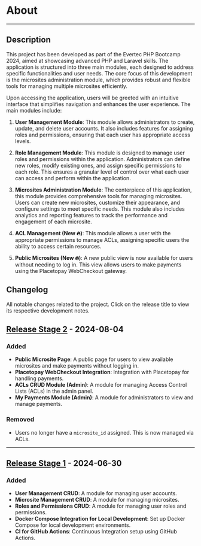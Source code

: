 # About

---

## Description

This project has been developed as part of the Evertec PHP Bootcamp 2024, aimed at showcasing advanced PHP and Laravel skills. The application is structured into three main modules, each designed to address specific functionalities and user needs. The core focus of this development is the microsites administration module, which provides robust and flexible tools for managing multiple microsites efficiently.

Upon accessing the application, users will be greeted with an intuitive interface that simplifies navigation and enhances the user experience. The main modules include:

1. **User Management Module**: This module allows administrators to create, update, and delete user accounts. It also includes features for assigning roles and permissions, ensuring that each user has appropriate access levels.

2. **Role Management Module**: This module is designed to manage user roles and permissions within the application. Administrators can define new roles, modify existing ones, and assign specific permissions to each role. This ensures a granular level of control over what each user can access and perform within the application.

3. **Microsites Administration Module**: The centerpiece of this application, this module provides comprehensive tools for managing microsites. Users can create new microsites, customize their appearance, and configure settings to meet specific needs. This module also includes analytics and reporting features to track the performance and engagement of each microsite.

4. **ACL Management (New 🔥)**: This module allows a user with the appropriate permissions to manage ACLs, assigning specific users the ability to access certain resources.

5. **Public Microsites (New 🔥)**: A new public view is now available for users without needing to log in. This view allows users to make payments using the Placetopay WebCheckout gateway.

## Changelog

All notable changes related to the project. Click on the release title to view its respective development notes.

## [Release Stage 2](/pages/development?id=stage-2) - 2024-08-04
### Added
- **Public Microsite Page**: A public page for users to view available microsites and make payments without logging in.
- **Placetopay WebCheckout Integration**: Integration with Placetopay for handling payments.
- **ACLs CRUD Module (Admin)**: A module for managing Access Control Lists (ACLs) in the admin panel.
- **My Payments Module (Admin)**: A module for administrators to view and manage payments.

### Removed
- Users no longer have a `microsite_id` assigned. This is now managed via ACLs.

---

## [Release Stage 1](/pages/development?id=stage-1) - 2024-06-30
### Added
- **User Management CRUD**: A module for managing user accounts.
- **Microsite Management CRUD**: A module for managing microsites.
- **Roles and Permissions CRUD**: A module for managing user roles and permissions.
- **Docker Compose Integration for Local Development**: Set up Docker Compose for local development environments.
- **CI for GitHub Actions**: Continuous Integration setup using GitHub Actions.

